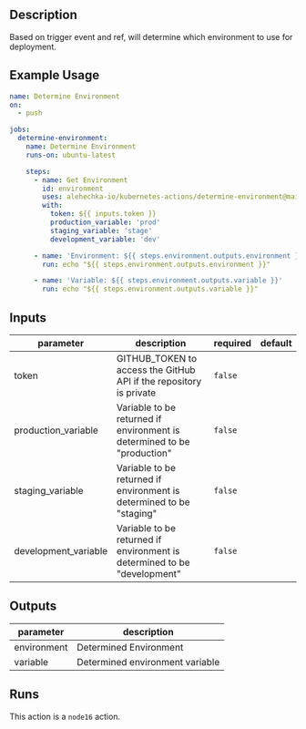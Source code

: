 <!-- action-docs-description -->
## Description

Based on trigger event and ref, will determine which environment to use for deployment.


<!-- action-docs-description -->

## Example Usage

```yaml
name: Determine Environment
on:
  - push

jobs:
  determine-environment:
    name: Determine Environment
    runs-on: ubuntu-latest

    steps:
      - name: Get Environment
        id: environment
        uses: alehechka-io/kubernetes-actions/determine-environment@main
        with:
          token: ${{ inputs.token }}
          production_variable: 'prod'
          staging_variable: 'stage'
          development_variable: 'dev'

      - name: 'Environment: ${{ steps.environment.outputs.environment }}'
        run: echo "${{ steps.environment.outputs.environment }}"

      - name: 'Variable: ${{ steps.environment.outputs.variable }}'
        run: echo "${{ steps.environment.outputs.variable }}"
```

<!-- action-docs-inputs -->
## Inputs

| parameter | description | required | default |
| - | - | - | - |
| token | GITHUB_TOKEN to access the GitHub API if the repository is private | `false` |  |
| production_variable | Variable to be returned if environment is determined to be "production" | `false` |  |
| staging_variable | Variable to be returned if environment is determined to be "staging" | `false` |  |
| development_variable | Variable to be returned if environment is determined to be "development" | `false` |  |



<!-- action-docs-inputs -->

<!-- action-docs-outputs -->
## Outputs

| parameter | description |
| - | - |
| environment | Determined Environment |
| variable | Determined environment variable |



<!-- action-docs-outputs -->

<!-- action-docs-runs -->
## Runs

This action is a `node16` action.


<!-- action-docs-runs -->
